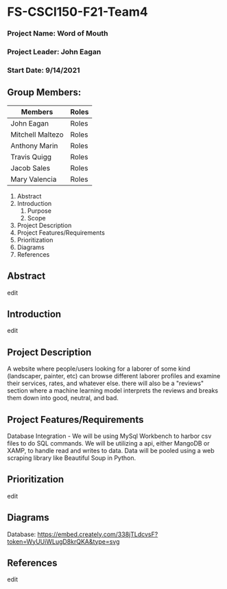 # FS-CSCI150-F21-Team4

### Project Name: Word of Mouth 

### Project Leader: John Eagan 

### Start Date: 9/14/2021

## Group Members: 

| Members | Roles |
| ----------- | ----------- |
| John Eagan  | Roles |
| Mitchell Maltezo  | Roles |
| Anthony Marin  | Roles |
| Travis Quigg  | Roles |
| Jacob Sales  | Roles |
| Mary Valencia  | Roles |

1. Abstract
2. Introduction
    1. Purpose
    2. Scope  
3. Project Description
4. Project Features/Requirements
5. Prioritization
6. Diagrams
7. References

## Abstract
edit
## Introduction
edit
## Project Description
A website where people/users looking for a laborer of some kind (landscaper, painter, etc) can browse different laborer profiles and examine their services, rates, and whatever else. there will also be a "reviews" section where a machine learning model interprets the reviews and breaks them down into good, neutral, and bad.
## Project Features/Requirements
Database Integration - We will be using MySql Workbench to harbor csv files to do SQL commands. We will be utilizing a api, either MangoDB or XAMP, to handle read and writes to data. Data will be pooled using a web scraping library like Beautiful Soup in Python.  
## Prioritization
edit
## Diagrams
Database: https://embed.creately.com/338jTLdcvsF?token=WyUUiWLugD8krQKA&type=svg
## References
edit
